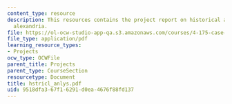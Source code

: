 ```yaml
---
content_type: resource
description: This resources contains the project report on historical analysis in
  alexandria.
file: https://ol-ocw-studio-app-qa.s3.amazonaws.com/courses/4-175-case-studies-in-city-form-fall-2005/9518dfa367f16291d0ea4676f88fd137_hstricl_anlys.pdf
file_type: application/pdf
learning_resource_types:
- Projects
ocw_type: OCWFile
parent_title: Projects
parent_type: CourseSection
resourcetype: Document
title: hstricl_anlys.pdf
uid: 9518dfa3-67f1-6291-d0ea-4676f88fd137
---
```

